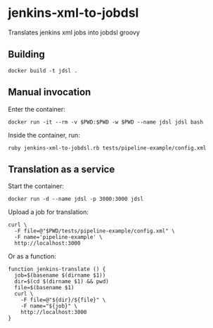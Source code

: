 # jenkins-xml-to-jobdsl
Translates jenkins xml jobs into jobdsl groovy

## Building

    docker build -t jdsl .

## Manual invocation

Enter the container:

    docker run -it --rm -v $PWD:$PWD -w $PWD --name jdsl jdsl bash

Inside the container, run:

    ruby jenkins-xml-to-jobdsl.rb tests/pipeline-example/config.xml

## Translation as a service

Start the container:

    docker run -d --name jdsl -p 3000:3000 jdsl

Upload a job for translation:

    curl \
      -F file=@"$PWD/tests/pipeline-example/config.xml" \
      -F name='pipeline-example' \
      http://localhost:3000

Or as a function:

    function jenkins-translate () {
      job=$(basename $(dirname $1))
      dir=$(cd $(dirname $1) && pwd)
      file=$(basename $1)
      curl \
        -F file=@"${dir}/${file}" \
        -F name="${job}" \
        http://localhost:3000
    }
